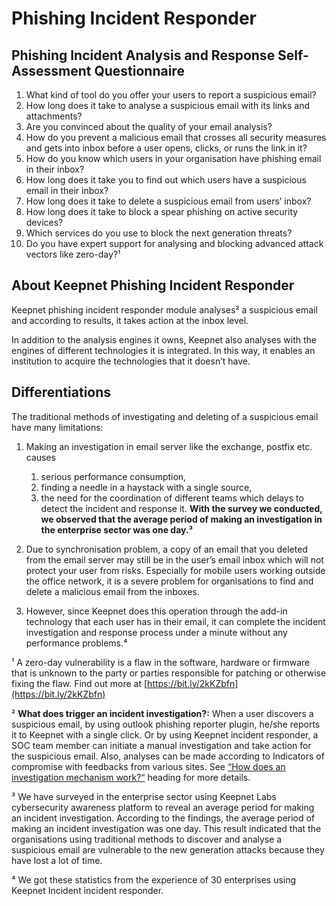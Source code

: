 # Phishing Incident Responder

## Phishing Incident Analysis and Response Self-Assessment Questionnaire

1. What kind of tool do you offer your users to report a suspicious email?
2. How long does it take to analyse a suspicious email with its links and attachments?
3. Are you convinced about the quality of your email analysis?
4. How do you prevent a malicious email that crosses all security measures and gets into inbox before a user opens, clicks, or runs the link in it?
5. How do you know which users in your organisation have phishing email in their inbox?
6. How long does it take you to find out which users have a suspicious email in their inbox?
7. How long does it take to delete a suspicious email from users’ inbox?
8. How long does it take to block a spear phishing on active security devices?
9. Which services do you use to block the next generation threats?
10. Do you have expert support for analysing and blocking advanced attack vectors like zero-day?¹

## About Keepnet Phishing Incident Responder

Keepnet phishing incident responder module analyses² a suspicious email and according to results, it takes action at the inbox level.

In addition to the analysis engines it owns, Keepnet also analyses with the engines of different technologies it is integrated. In this way, it enables an institution to acquire the technologies that it doesn’t have.

## Differentiations

The traditional methods of investigating and deleting of a suspicious email have many limitations:

1. Making an investigation in email server like the exchange, postfix etc. causes
	1. serious performance consumption,
	2. finding a needle in a haystack with a single source,
	3. the need for the coordination of different teams which delays to detect the incident and response it.  **With the survey we conducted, we observed that the average period of making an investigation in the enterprise sector was one day.³**

2. Due to synchronisation problem, a copy of an email that you deleted from the email server may still be in the user’s email inbox which will not protect your user from risks. Especially for mobile users working outside the office network, it is a severe problem for organisations to find and delete a malicious email from the inboxes.

3. However, since Keepnet does this operation through the add-in technology that each user has in their email, it can complete the incident investigation and response process under a minute without any performance problems.⁴ 



¹ A zero-day vulnerability is a flaw in the software, hardware or firmware that is unknown to the party or parties responsible for patching or otherwise fixing the flaw. Find out more at [https://bit.ly/2kKZbfn](https://bit.ly/2kKZbfn)

² **What does trigger an incident investigation?:** When a user discovers a suspicious email, by using outlook phishing reporter plugin, he/she reports it to Keepnet with a single click. Or by using Keepnet incident responder, a SOC team member can initiate a manual investigation and take action for the suspicious email. Also, analyses can be made according to Indicators of compromise with feedbacks from various sites. See [“How does an investigation mechanism work?“](https://docs.google.com/document/d/13aMqkHzMDianiMyAyxKBgAL0q14qvHzNLIBGFm8xsjA/edit#heading=h.ohx7vcp56yn6)  heading for more details.

³ We have surveyed in the enterprise sector using Keepnet Labs cybersecurity awareness platform to reveal an average period for making an incident investigation. According to the findings, the average period of making an incident investigation was one day. This result indicated that the organisations using traditional methods to discover and analyse a suspicious email are vulnerable to the new generation attacks because they have lost a lot of time.

⁴ We got these statistics from the experience of 30 enterprises using Keepnet Incident incident responder.
	